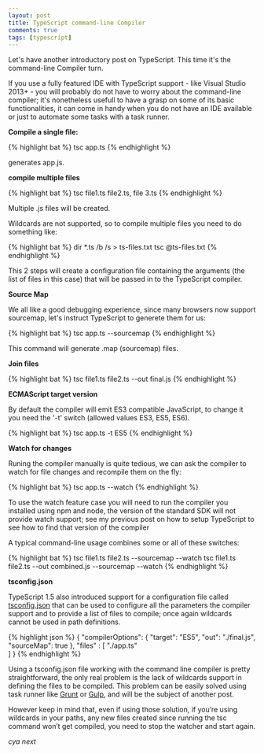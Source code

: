 ```yaml
---
layout: post
title: TypeScript command-line Compiler
comments: true
tags: [typescript]
---
```


Let's have another introductory post on TypeScript. This time it's the command-line Compiler turn.

If you use a fully featured IDE with TypeScript support - like Visual Studio 2013+ - you will probably do not have to worry about the command-line compiler;
it's nonetheless usefull to have a grasp on some of its basic functionalities, 
it can come in handy when you do not have an IDE available or just to automate some tasks with a task runner.

**Compile a single file:**

{% highlight bat %}
tsc app.ts
{% endhighlight %}

generates app.js.

**compile multiple files**

{% highlight bat %}
tsc file1.ts file2.ts, file 3.ts
{% endhighlight %}

Multiple .js files will be created.

Wildcards are not supported, so to compile multiple files you need to do something like:

{% highlight bat %}
dir *.ts /b /s > ts-files.txt
tsc @ts-files.txt
{% endhighlight %}

This 2 steps will create a configuration file containing the arguments (the list of files in this case) that will be passed in to the TypeScript compiler.

**Source Map**

We all like a good debugging experience, since many browsers now support sourcemap, let's instruct TypeScript to generete them for us:

{% highlight bat %}
tsc app.ts --sourcemap
{% endhighlight %}

This command will generate .map (sourcemap) files.

**Join files**

{% highlight bat %}
tsc file1.ts file2.ts --out final.js
{% endhighlight %}

**ECMAScript target version**

By default the compiler will emit ES3 compatible JavaScript, to change it you need the '-t' switch (allowed values ES3, ES5, ES6).

{% highlight bat %}
tsc app.ts -t ES5
{% endhighlight %}

**Watch for changes**

Runing the compiler manually is quite tedious, we can ask the compiler to watch for file changes and recompile them on the fly:

{% highlight bat %}
tsc app.ts --watch
{% endhighlight %}

To use the watch feature case you will need to run the compiler you installed using npm and node, the version of the standard SDK will not provide watch support;
see my previous post on how to setup TypeScript to see how to find that version of the compiler

A typical command-line usage combines some or all of these switches:

{% highlight bat %}
tsc file1.ts file2.ts --sourcemap --watch
tsc file1.ts file2.ts --out combined.js --sourcemap --watch
{% endhighlight %}

**tsconfig.json**

TypeScript 1.5 also introduced support for a configuration file called [tsconfig.json](https://github.com/Microsoft/TypeScript/wiki/tsconfig.json) that can be used to configure all the parameters the compiler support and to provide a list of files to compile; once again wildcards cannot be used in path definitions.

{% highlight json %}
{
    "compilerOptions": {
        "target": "ES5",
        "out": "./final.js",
        "sourceMap": true
    },
    "files" : [
        "./app.ts"		
    ]
}
{% endhighlight %}

Using a tsconfig.json file working with the command line compiler is pretty straightforward, the only real problem is the lack of wildcards support in defining the files to be compiled.
This problem can be easily solved using task runner like [Grunt](http://gruntjs.com/) or [Gulp](http://gulpjs.com/), and will be the subject of another post.

However keep in mind that, even if using those solution, if you’re using wildcards in your paths, any new files created since running the tsc command won’t get compiled, you need to stop the watcher and start again.

_cya next_